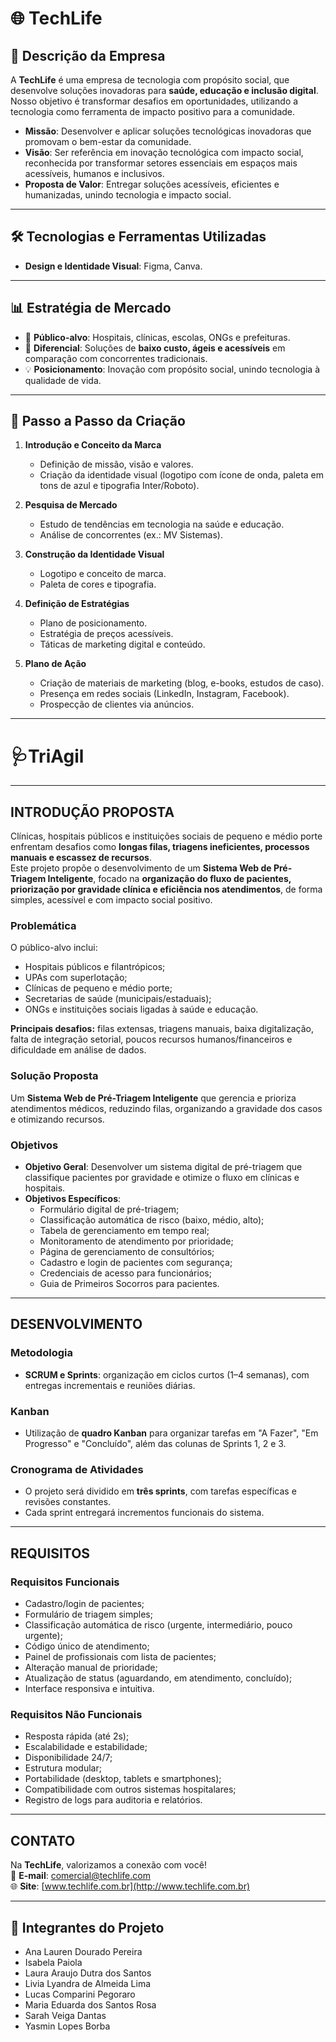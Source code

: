 # 🌐 TechLife  

## 📖 Descrição da Empresa  
A **TechLife** é uma empresa de tecnologia com propósito social, que desenvolve soluções inovadoras para **saúde, educação e inclusão digital**.  
Nosso objetivo é transformar desafios em oportunidades, utilizando a tecnologia como ferramenta de impacto positivo para a comunidade.  

- **Missão**: Desenvolver e aplicar soluções tecnológicas inovadoras que promovam o bem-estar da comunidade.  
- **Visão**: Ser referência em inovação tecnológica com impacto social, reconhecida por transformar setores essenciais em espaços mais acessíveis, humanos e inclusivos.  
- **Proposta de Valor**: Entregar soluções acessíveis, eficientes e humanizadas, unindo tecnologia e impacto social.  

---

## 🛠 Tecnologias e Ferramentas Utilizadas  
- **Design e Identidade Visual**: Figma, Canva.  

---

## 📊 Estratégia de Mercado  
- 🎯 **Público-alvo**: Hospitais, clínicas, escolas, ONGs e prefeituras.  
- 🚀 **Diferencial**: Soluções de **baixo custo, ágeis e acessíveis** em comparação com concorrentes tradicionais.  
- 💡 **Posicionamento**: Inovação com propósito social, unindo tecnologia à qualidade de vida.  

---

## 📁 Passo a Passo da Criação  
1. **Introdução e Conceito da Marca**  
   - Definição de missão, visão e valores.  
   - Criação da identidade visual (logotipo com ícone de onda, paleta em tons de azul e tipografia Inter/Roboto).  

2. **Pesquisa de Mercado**  
   - Estudo de tendências em tecnologia na saúde e educação.  
   - Análise de concorrentes (ex.: MV Sistemas).  

3. **Construção da Identidade Visual**  
   - Logotipo e conceito de marca.  
   - Paleta de cores e tipografia.  

4. **Definição de Estratégias**  
   - Plano de posicionamento.  
   - Estratégia de preços acessíveis.  
   - Táticas de marketing digital e conteúdo.  

5. **Plano de Ação**  
   - Criação de materiais de marketing (blog, e-books, estudos de caso).  
   - Presença em redes sociais (LinkedIn, Instagram, Facebook).  
   - Prospecção de clientes via anúncios.  

---

# 🩺TriAgil
---
## INTRODUÇÃO PROPOSTA  
Clínicas, hospitais públicos e instituições sociais de pequeno e médio porte enfrentam desafios como **longas filas, triagens ineficientes, processos manuais e escassez de recursos**.  
Este projeto propõe o desenvolvimento de um **Sistema Web de Pré-Triagem Inteligente**, focado na **organização do fluxo de pacientes, priorização por gravidade clínica e eficiência nos atendimentos**, de forma simples, acessível e com impacto social positivo.  

### Problemática  
O público-alvo inclui:  
- Hospitais públicos e filantrópicos;  
- UPAs com superlotação;  
- Clínicas de pequeno e médio porte;  
- Secretarias de saúde (municipais/estaduais);  
- ONGs e instituições sociais ligadas à saúde e educação.  

**Principais desafios:** filas extensas, triagens manuais, baixa digitalização, falta de integração setorial, poucos recursos humanos/financeiros e dificuldade em análise de dados.  

### Solução Proposta  
Um **Sistema Web de Pré-Triagem Inteligente** que gerencia e prioriza atendimentos médicos, reduzindo filas, organizando a gravidade dos casos e otimizando recursos.  

### Objetivos  
- **Objetivo Geral**: Desenvolver um sistema digital de pré-triagem que classifique pacientes por gravidade e otimize o fluxo em clínicas e hospitais.  
- **Objetivos Específicos**:  
  - Formulário digital de pré-triagem;  
  - Classificação automática de risco (baixo, médio, alto);  
  - Tabela de gerenciamento em tempo real;  
  - Monitoramento de atendimento por prioridade;  
  - Página de gerenciamento de consultórios;  
  - Cadastro e login de pacientes com segurança;  
  - Credenciais de acesso para funcionários;  
  - Guia de Primeiros Socorros para pacientes.  

---

## DESENVOLVIMENTO  

### Metodologia  
- **SCRUM e Sprints**: organização em ciclos curtos (1–4 semanas), com entregas incrementais e reuniões diárias.  

### Kanban
- Utilização de **quadro Kanban** para organizar tarefas em "A Fazer", "Em Progresso" e "Concluído", além das colunas de Sprints 1, 2 e 3.  

### Cronograma de Atividades  
- O projeto será dividido em **três sprints**, com tarefas específicas e revisões constantes.  
- Cada sprint entregará incrementos funcionais do sistema.  

---

## REQUISITOS  

### Requisitos Funcionais  
- Cadastro/login de pacientes;  
- Formulário de triagem simples;  
- Classificação automática de risco (urgente, intermediário, pouco urgente);  
- Código único de atendimento;  
- Painel de profissionais com lista de pacientes;  
- Alteração manual de prioridade;  
- Atualização de status (aguardando, em atendimento, concluído);  
- Interface responsiva e intuitiva.  

### Requisitos Não Funcionais  
- Resposta rápida (até 2s);  
- Escalabilidade e estabilidade;  
- Disponibilidade 24/7;  
- Estrutura modular;  
- Portabilidade (desktop, tablets e smartphones);  
- Compatibilidade com outros sistemas hospitalares;  
- Registro de logs para auditoria e relatórios.  

---

##  CONTATO  
Na **TechLife**, valorizamos a conexão com você!  
📩 **E-mail**: comercial@techlife.com  
🌐 **Site**: [www.techlife.com.br](http://www.techlife.com.br)  

---

## 👥 Integrantes do Projeto  
- Ana Lauren Dourado Pereira  
- Isabela Paiola  
- Laura Araujo Dutra dos Santos  
- Livia Lyandra de Almeida Lima  
- Lucas Comparini Pegoraro  
- Maria Eduarda dos Santos Rosa  
- Sarah Veiga Dantas  
- Yasmin Lopes Borba  
